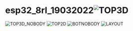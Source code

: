 # esp32_8rl_19032022![TOP3D](https://user-images.githubusercontent.com/34035083/226165807-0f5a604d-6e87-4045-9832-0bf6a9d271d5.jpg)
![TOP3D_NOBODY](https://user-images.githubusercontent.com/34035083/226165813-7673f12e-d4b7-4f21-a333-7c36b41302e0.jpg)
![TOP2D](https://user-images.githubusercontent.com/34035083/226165824-db8a84df-7756-44e9-a71c-07895c322cdc.jpg)
![BOTNOBODY](https://user-images.githubusercontent.com/34035083/226165832-51d1d2d7-a3a8-47ab-8fbe-2d9b83ff3033.jpg)
![LAYOUT](https://user-images.githubusercontent.com/34035083/226165838-d0553d45-a5ef-4c53-8b9f-8aa6e000b93a.jpg)

